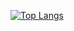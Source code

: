 [![Top Langs](https://github-readme-stats.vercel.app/api/top-langs/?username=z6wdc)](https://github.com/anuraghazra/github-readme-stats)
